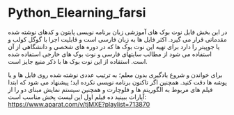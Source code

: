 # Python_Elearning_farsi
در این بخش فایل نوت بوک های آموزشی زبان برنامه نویسی پایتون و کدهای نوشته شده مقدماتی قرار می گیرد.
اکثر فایل ها به زبان فارسی است و قابلیت اجرا با گوگل کولب و یا جوپیتر را دارد
برای تهیه این نوت بوک ها که در دوره های شخصی و دانشگاهی از آن استفاده می شود از مطالب سایتهای فارسی و نوت بوک های خارجی استفاده شده است.
استفاده از این نوت بوک ها با ذکر منبع جایز است.


برای خواندن و شروع یادگیری بدون معلم؛ به ترتیب عددی نوشته شده روی فایل ها و یا پوشه ها دقت کنید.
همچنین اگر تاکنون برنامه نویسی نکرده اید؛ پیشنهاد می شود که ابتدا فیلم های مربوط به الگوریتم ها و فلوچارت و همچنین سیستم نمایش مبنای دو را از آپارات ببینید
ده فیلم اول این لیست پخش مناسب است:
https://www.aparat.com/v/tjMXE?playlist=713870
